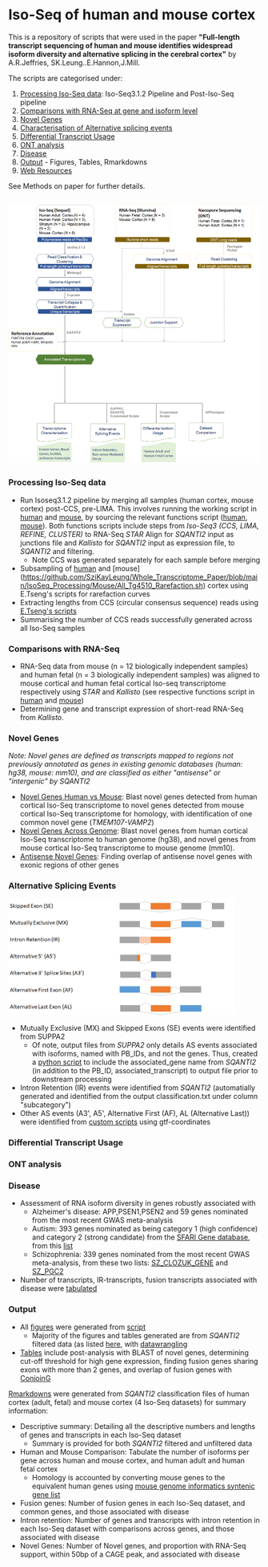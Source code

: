 # Iso-Seq of human and mouse cortex 

This is a repository of scripts that were used in the paper **"Full-length transcript sequencing of human and mouse identifies widespread isoform diversity and alternative splicing in the cerebral cortex"** by A.R.Jeffries, SK.Leung..E.Hannon,J.Mill. 

The scripts are categorised under: 
1. [Processing Iso-Seq data](#processing-iso-seq-data): Iso-Seq3.1.2 Pipeline and Post-Iso-Seq pipeline 
2. [Comparisons with RNA-Seq at gene and isoform level](#comparisons-with-rna-seq)
3. [Novel Genes](#novel-genes)
4. [Characterisation of Alternative splicing events](#alternative-splicing-events)
5. [Differential Transcript Usage](#differential-transcript-usage)
6. [ONT analysis](#ont-analysis) 
7. [Disease](#disease)
8. [Output](#output) - Figures, Tables, Rmarkdowns  
9. [Web Resources](#web_resources )

See Methods on paper for further details.  

![Bioinformatics_Pipeline](Utilities/Images/bioinformatics_pipeline.png)
---
### Processing Iso-Seq data
+ Run Isoseq3.1.2 pipeline by merging all samples (human cortex, mouse cortex) post-CCS, pre-LIMA. This involves running the working script in [human](https://git.exeter.ac.uk/-/ide/project/sl693/isoseq/blob/WIP/-/Processing_IsoSeq_Data/Human/Human_Post_Isoseq3.1.2.sh) and [mouse](https://git.exeter.ac.uk/-/ide/project/sl693/isoseq/blob/WIP/-/Processing_IsoSeq_Data/Mouse/WT8_IsoSeq3.1.2.sh), by sourcing the relevant functions script ([human](https://git.exeter.ac.uk/-/ide/project/sl693/isoseq/blob/WIP/-/Processing_IsoSeq_Data/Human/Human_Post_Isoseq3.1.2_Functions.sh), [mouse](https://git.exeter.ac.uk/-/ide/project/sl693/isoseq/blob/WIP/-/Processing_IsoSeq_Data/Mouse/WT8_IsoSeq3.1.2_Functions.sh)). Both functions scripts include steps from *Iso-Seq3 (CCS, LIMA, REFINE, CLUSTER)* to RNA-Seq *STAR* Align for *SQANTI2* input as junctions file and *Kallisto* for *SQANTI2* input as expression file, to *SQANTI2* and filtering. 
    + Note CCS was generated separately for each sample before merging 
+ Subsampling of [human](https://github.com/SziKayLeung/Whole_Transcriptome_Paper/blob/main/IsoSeq_Processing/Human/All_Human_Rarefaction.sh) and [mouse] (https://github.com/SziKayLeung/Whole_Transcriptome_Paper/blob/main/IsoSeq_Processing/Mouse/All_Tg4510_Rarefaction.sh) cortex using E.Tseng's scripts for rarefaction curves 
+ Extracting lengths from CCS (circular consensus sequence) reads using [E.Tseng's scripts](https://github.com/Magdoll/cDNA_Cupcake)
+ Summarising the number of CCS reads successfully generated across all Iso-Seq samples 

### Comparisons with RNA-Seq 
+ RNA-Seq data from mouse (n = 12 biologically independent samples) and human fetal (n = 3 biologically independent samples) was aligned to mouse cortical and human fetal cortical Iso-seq transcriptome respectively using *STAR* and *Kallisto* (see respective functions script in [human](https://git.exeter.ac.uk/-/ide/project/sl693/isoseq/blob/WIP/-/Processing_IsoSeq_Data/Human/Human_Post_Isoseq3.1.2_Functions.sh) and [mouse](https://git.exeter.ac.uk/-/ide/project/sl693/isoseq/blob/WIP/-/Processing_IsoSeq_Data/Mouse/WT8_IsoSeq3.1.2_Functions.sh)) 
+ Determining gene and transcript expression of short-read RNA-Seq from *Kallisto*. 

### Novel Genes 
*Note: Novel genes are defined as transcripts mapped to regions not previously annotated as genes in existing genomic databases (human: hg38, mouse: mm10), and are classified as either "antisense" or "intergenic" by SQANTI2*
+ [Novel Genes Human vs Mouse](https://github.com/SziKayLeung/Whole_Transcriptome_Paper/blob/main/Novel_Genes/Characterising_Novel_Genes.sh): Blast novel genes detected from human cortical Iso-Seq transcriptome to novel genes detected from mouse cortical Iso-Seq transcriptome for homology, with identification of one common novel gene (*TMEM107-VAMP2*)
+ [Novel Genes Across Genome](https://github.com/SziKayLeung/Whole_Transcriptome_Paper/blob/main/Novel_Genes/Characterising_Novel_Genes.sh): Blast novel genes from human cortical Iso-Seq transcriptome to human genome (hg38), and novel genes from mouse cortical Iso-Seq transcriptome to mouse genome (mm10). 
+ [Antisense Novel Genes](https://github.com/SziKayLeung/Whole_Transcriptome_Paper/blob/main/Novel_Genes/Antisense_Novel_Genes.sh): Finding overlap of antisense novel genes with exonic regions of other genes   

### Alternative Splicing Events 
<img src="Utilities/Images/AS_Events.png" width="453" height="231.5">

+ Mutually Exclusive (MX) and Skipped Exons (SE) events were identified from SUPPA2
    + Of note, output files from *SUPPA2* only details AS events associated with isoforms, named with PB_IDs, and not the genes. Thus, created a [python script](https://git.exeter.ac.uk/-/ide/project/sl693/isoseq/blob/WIP/-/Alternative_Splicing/Suppa2_output_mod_updated.py) to include the associated_gene name from *SQANTI2* (in addition to the PB_ID, associated_transcript) to output file prior to downstream processing  
+ Intron Retention (IR) events were identified from *SQANTI2* (automatially generated and identified from the output classification.txt under column "subcategory")
+ Other AS events (A3', A5', Alternative First (AF), AL (Alternative Last)) were identified from [custom scripts](https://github.com/SziKayLeung/Whole_Transcriptome_Paper/blob/main/Alternative_Splicing/AS_Events.R) using gtf-coordinates 

### Differential Transcript Usage 

### ONT analysis 

### Disease 
+ Assessment of RNA isoform diversity in genes robustly associated with 
    + Alzheimer's disease: APP,PSEN1,PSEN2 and 59 genes nominated from the most recent GWAS meta-analysis
    + Autism: 393 genes nominated as being category 1 (high confidence) and category 2 (strong candidate) from the [SFARI Gene database](https://gene.sfari.org/), from this [list](https://git.exeter.ac.uk/-/ide/project/sl693/isoseq/blob/WIP/-/Utilities/Disease_Genes/SFARI-Gene_genes_07-29-2020release_08-07-2020export.csv)
    + Schizophrenia: 339 genes nominated from the most recent GWAS meta-analysis, from these two lists: [SZ_CLOZUK_GENE](https://git.exeter.ac.uk/-/ide/project/sl693/isoseq/blob/WIP/-/Utilities/Disease_Genes/SZ_CLOZUK_GENE.txt) and [SZ_PGC2](https://git.exeter.ac.uk/-/ide/project/sl693/isoseq/blob/WIP/-/Utilities/Disease_Genes/SZ_PGC2.txt)
+ Number of transcripts, IR-transcripts, fusion transcripts associated with disease were [tabulated](https://git.exeter.ac.uk/-/ide/project/sl693/isoseq/blob/WIP/-/Output/Tables/Disease_Stats.R)

### Output
+ All [figures](https://github.com/SziKayLeung/Whole_Transcriptome_Paper/blob/main/Output/Figures/All_Plots.R) were generated from [script](https://github.com/SziKayLeung/Whole_Transcriptome_Paper/blob/main/Output/Figures/All_Plots_Functions.R)
    + Majority of the figures and tables generated are from *SQANTI2* filtered data (as listed [here](https://github.com/SziKayLeung/Whole_Transcriptome_Paper/blob/main/Output/Input_Variables.R), with [datawrangling](https://github.com/SziKayLeung/Whole_Transcriptome_Paper/blob/main/Output/SQANTI_General.R)
+ [Tables](https://github.com/SziKayLeung/Whole_Transcriptome_Paper/blob/main/Output/Tables/All_Tables.R) include post-analysis with BLAST of novel genes, determining cut-off threshold for high gene expression, finding fusion genes sharing exons with more than 2 genes, and overlap of fusion genes with [ConjoinG](https://metasystems.riken.jp/conjoing/download/)

[Rmarkdowns](https://github.com/SziKayLeung/Whole_Transcriptome_Paper/tree/main/Output/Rmarkdowns) were generated from *SQANTI2* classification files of human cortex (adult, fetal) and mouse cortex (4 Iso-Seq datasets) for summary information:   
+ Descriptive summary: Detailing all the descriptive numbers and lengths of genes and transcripts in each Iso-Seq dataset
    + Summary is provided for both *SQANTI2* filtered and unfiltered data 
+ Human and Mouse Comparison: Tabulate the number of isoforms per gene across human and mouse cortex, and human adult and human fetal cortex 
    + Homology is accounted by converting mouse genes to the equivalent human genes using [mouse genome informatics syntenic gene list](http://www.informatics.jax.org/downloads/reports/HOM_MouseHumanSequence.rpt)
+ Fusion genes: Number of fusion genes in each Iso-Seq dataset, and common genes, and those associated with disease
+ Intron retention: Number of genes and transcripts with intron retention in each Iso-Seq dataset with comparisons across genes, and those associated with disease
+ Novel Genes: Number of Novel genes, and proportion with RNA-Seq support, within 50bp of a CAGE peak, and associated with disease 
